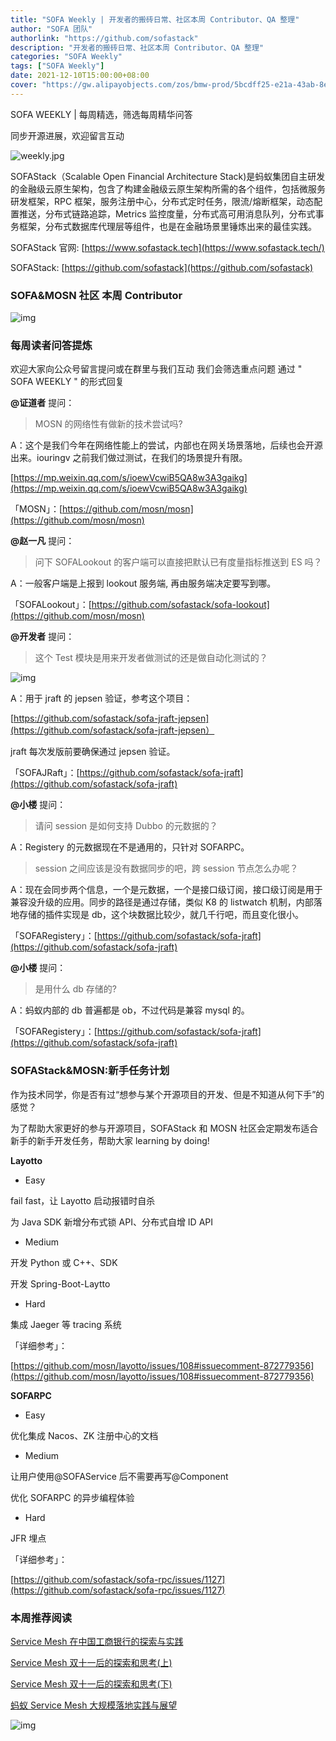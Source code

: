 ```yaml
---
title: "SOFA Weekly | 开发者的搬砖日常、社区本周 Contributor、QA 整理"
author: "SOFA 团队"
authorlink: "https://github.com/sofastack"
description: "开发者的搬砖日常、社区本周 Contributor、QA 整理"
categories: "SOFA Weekly"
tags: ["SOFA Weekly"]
date: 2021-12-10T15:00:00+08:00
cover: "https://gw.alipayobjects.com/zos/bmw-prod/5bcdff25-e21a-43ab-8e34-04305cd379ae.webp"
---
```


SOFA WEEKLY | 每周精选，筛选每周精华问答

同步开源进展，欢迎留言互动

![weekly.jpg](https://gw.alipayobjects.com/zos/bmw-prod/5bcdff25-e21a-43ab-8e34-04305cd379ae.webp)

SOFAStack（Scalable Open Financial Architecture Stack)是蚂蚁集团自主研发的金融级云原生架构，包含了构建金融级云原生架构所需的各个组件，包括微服务研发框架，RPC 框架，服务注册中心，分布式定时任务，限流/熔断框架，动态配置推送，分布式链路追踪，Metrics 监控度量，分布式高可用消息队列，分布式事务框架，分布式数据库代理层等组件，也是在金融场景里锤炼出来的最佳实践。

SOFAStack 官网: [https://www.sofastack.tech](https://www.sofastack.tech/)

SOFAStack: [https://github.com/sofastack](https://github.com/sofastack)

### SOFA&MOSN 社区 本周 Contributor

![img](https://gw.alipayobjects.com/mdn/rms_1c90e8/afts/img/A*AtcYSKkUo5oAAAAAAAAAAAAAARQnAQ)

### 每周读者问答提炼

欢迎大家向公众号留言提问或在群里与我们互动
我们会筛选重点问题
通过 " SOFA WEEKLY " 的形式回复

**@证道者** 提问：

>MOSN 的网络性有做新的技术尝试吗?

A：这个是我们今年在网络性能上的尝试，内部也在网关场景落地，后续也会开源出来。iouringv 之前我们做过测试，在我们的场景提升有限。

[https://mp.weixin.qq.com/s/ioewVcwiB5QA8w3A3gaikg](https://mp.weixin.qq.com/s/ioewVcwiB5QA8w3A3gaikg)

「MOSN」：[https://github.com/mosn/mosn](https://github.com/mosn/mosn)

**@赵一凡** 提问：

>问下 SOFALookout 的客户端可以直接把默认已有度量指标推送到 ES 吗？

A：一般客户端是上报到 lookout 服务端, 再由服务端决定要写到哪。

「SOFALookout」：[https://github.com/sofastack/sofa-lookout](https://github.com/mosn/mosn)

**@开发者** 提问：

>这个 Test 模块是用来开发者做测试的还是做自动化测试的？

![img](https://gw.alipayobjects.com/zos/bmw-prod/d72444fa-733f-452c-9fa9-90e11f4ce17e.webp)

A：用于 jraft 的 jepsen 验证，参考这个项目： 

[https://github.com/sofastack/sofa-jraft-jepsen](https://github.com/sofastack/sofa-jraft-jepsen）

jraft 每次发版前要确保通过 jepsen 验证。

「SOFAJRaft」：[https://github.com/sofastack/sofa-jraft](https://github.com/sofastack/sofa-jraft)

**@小楼** 提问：

>请问 session 是如何支持 Dubbo 的元数据的？

A：Registery 的元数据现在不是通用的，只针对 SOFARPC。

>session 之间应该是没有数据同步的吧，跨 session 节点怎么办呢？

A：现在会同步两个信息，一个是元数据，一个是接口级订阅，接口级订阅是用于兼容没升级的应用。同步的路径是通过存储，类似 K8 的 listwatch 机制，内部落地存储的插件实现是 db，这个块数据比较少，就几千行吧，而且变化很小。

「SOFARegistery」：[https://github.com/sofastack/sofa-jraft](https://github.com/sofastack/sofa-jraft)

**@小楼** 提问：

>是用什么 db 存储的?

A：蚂蚁内部的 db 普遍都是 ob，不过代码是兼容 mysql 的。

「SOFARegistery」：[https://github.com/sofastack/sofa-jraft](https://github.com/sofastack/sofa-jraft)

### SOFAStack&MOSN:新手任务计划

作为技术同学，你是否有过“想参与某个开源项目的开发、但是不知道从何下手”的感觉？

为了帮助大家更好的参与开源项目，SOFAStack 和 MOSN 社区会定期发布适合新手的新手开发任务，帮助大家 learning by doing!

**Layotto**

- Easy

fail fast，让 Layotto 启动报错时自杀

为 Java SDK 新增分布式锁 API、分布式自增 ID API

- Medium

开发 Python 或 C++、SDK

开发 Spring-Boot-Laytto

- Hard

集成  Jaeger 等 tracing 系统

「详细参考」：

[https://github.com/mosn/layotto/issues/108#issuecomment-872779356](https://github.com/mosn/layotto/issues/108#issuecomment-872779356)

**SOFARPC**

- Easy

优化集成 Nacos、ZK 注册中心的文档

- Medium

让用户使用@SOFAService 后不需要再写@Component

优化 SOFARPC 的异步编程体验

- Hard

JFR 埋点

「详细参考」：

[https://github.com/sofastack/sofa-rpc/issues/1127](https://github.com/sofastack/sofa-rpc/issues/1127)

### 本周推荐阅读  

[Service Mesh 在中国工商银行的探索与实践](https://mp.weixin.qq.com/s?__biz=MzUzMzU5Mjc1Nw==&mid=2247499122&idx=1&sn=9733d1c015e7b0e8e64bd5cf44118b10&chksm=faa312a8cdd49bbec97612e9756ef4372c446c410518a04bd0ae990a60fea9b8e78025e60c6d&scene=21#wechat_redirect)

[Service Mesh 双十一后的探索和思考(上)](https://mp.weixin.qq.com/s?__biz=MzUzMzU5Mjc1Nw==&mid=2247487314&idx=1&sn=55a6a84986290888e15719446365c986&chksm=faa0e088cdd7699e2a2a4594850699713cbd698531dba1f7309f755375232560f8f758230a85&scene=21#wechat_redirect)

[Service Mesh 双十一后的探索和思考(下)](https://mp.weixin.qq.com/s?__biz=MzUzMzU5Mjc1Nw==&mid=2247487357&idx=1&sn=f9a8d34452c4b777fe8094cddb17ad7e&chksm=faa0e0a7cdd769b1c767cf15ca736ceca6fb5626b0363db908f4ead7e814e275fecd3037a13e&scene=21#wechat_redirect)

[蚂蚁 Service Mesh 大规模落地实践与展望](https://mp.weixin.qq.com/s?__biz=MzUzMzU5Mjc1Nw==&mid=2247487233&idx=1&sn=f2b4ff05edf64f3a32033d5b1013717d&chksm=faa0e0dbcdd769cd7cdf292e3c341012004a8963cc26547069a2b96dfd4a769423a95849cf2c&scene=21#wechat_redirect)

![img](https://gw.alipayobjects.com/zos/bmw-prod/75d7bde6-1f48-4f28-80a4-215f8ec811bd.webp)
